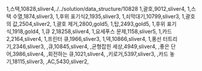 1,스택,10828,sliver4,./../solution/data_structure/10828
1,괄호,9012,sliver4,
1,스택 수열,1874,sliver3,
1,후위 표기식2,1935,sliver3,
1,쇠막대기,10799,sliver3,
1,괄호의 값,2504,sliver2,
1,괄호 제거,2800,gold5,
1,탑,2493,gold5,
1,후위 표기식,1918,gold4,
1,큐 2,18258,sliver4,
1,요세푸스 문제,1158,sliver5,
1,카드2,2164,sliver4,
1,프린터 큐,1966,sliver3,
1,덱,10866,sliver4,
1,풍선 터트리기,2346,sliver3,
,큐,10845,sliver4,
,균형잡힌 세상,4949,sliver4,
,좋은 단어,3986,sliver4,
,회전하는 큐,1021,sliver4,
,키로거,5397,sliver3,
,카드 놓기,18115,sliver3,
,AC,5430,sliver2,
